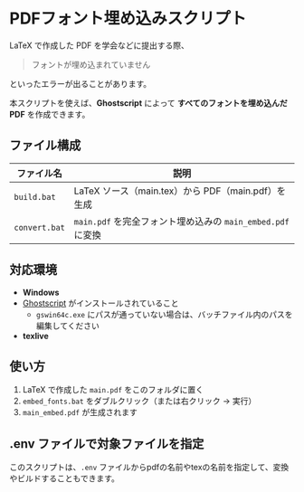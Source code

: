# PDFフォント埋め込みスクリプト

LaTeX で作成した PDF を学会などに提出する際、

> フォントが埋め込まれていません  

といったエラーが出ることがあります。

本スクリプトを使えば、**Ghostscript** によって **すべてのフォントを埋め込んだ PDF** を作成できます。

## ファイル構成

| ファイル名 | 説明 |
|------------|------|
| `build.bat` | LaTeX ソース（main.tex）から PDF（main.pdf）を生成 |
| `convert.bat` | `main.pdf` を完全フォント埋め込みの `main_embed.pdf` に変換 |

## 対応環境

- **Windows**
- [Ghostscript](https://ghostscript.com/releases/gsdnld.html) がインストールされていること
  - `gswin64c.exe` にパスが通っていない場合は、バッチファイル内のパスを編集してください
- **texlive**

## 使い方

1. LaTeX で作成した `main.pdf` をこのフォルダに置く  
2. `embed_fonts.bat` をダブルクリック（または右クリック → 実行）  
3. `main_embed.pdf` が生成されます

## .env ファイルで対象ファイルを指定

このスクリプトは、`.env` ファイルからpdfの名前やtexの名前を指定して、変換やビルドすることもできます。